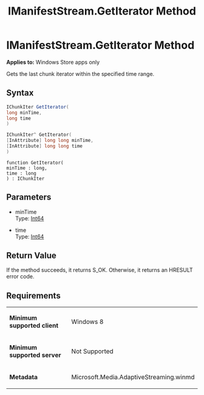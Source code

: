 ﻿---
title: IManifestStream.GetIterator Method
TOCTitle: GetIterator Method
ms:assetid: 6f7a05a1-98ca-4aa4-941d-6c4f835ad830
ms:mtpsurl: https://msdn.microsoft.com/en-us/library/JJ822757(v=VS.90)
ms:contentKeyID: 50079512
ms.date: 11/19/2012
mtps_version: v=VS.90
dev_langs:
- csharp
- c++
- jscript
---

# IManifestStream.GetIterator Method

**Applies to:** Windows Store apps only

Gets the last chunk iterator within the specified time range.

## Syntax

``` csharp
IChunkIter GetIterator(
long minTime,
long time
)
```

``` c++
IChunkIter^ GetIterator(
[InAttribute] long long minTime, 
[InAttribute] long long time
)
```

``` jscript
function GetIterator(
minTime : long, 
time : long
) : IChunkIter
```

## Parameters

  - minTime  
    Type: [Int64](https://msdn.microsoft.com/en-us/library/6yy583ek\(v=vs.90\))

  - time  
    Type: [Int64](https://msdn.microsoft.com/en-us/library/6yy583ek\(v=vs.90\))

## Return Value

If the method succeeds, it returns S\_OK. Otherwise, it returns an HRESULT error code.

## Requirements

<table>
<colgroup>
<col style="width: 50%" />
<col style="width: 50%" />
</colgroup>
<tbody>
<tr class="odd">
<td><p><strong>Minimum supported client</strong></p></td>
<td><p>Windows 8</p></td>
</tr>
<tr class="even">
<td><p><strong>Minimum supported server</strong></p></td>
<td><p>Not Supported</p></td>
</tr>
<tr class="odd">
<td><p><strong>Metadata</strong></p></td>
<td><p>Microsoft.Media.AdaptiveStreaming.winmd</p></td>
</tr>
</tbody>
</table>

